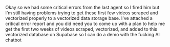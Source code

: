 Okay so we had some critical errors from the last agent so I fired him but I'm still having problems trying to get these first few videos scraped and vectorized properly to a vectorized data storage base. I've attached a critical error report and you did need you to come up with a plan to help me get the first two weeks of videos scraped, vectorized, and added to this vectorized database on Supabase so I can do a demo with the fucking AI chatbot